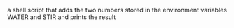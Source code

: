 a shell script that adds the two numbers stored in the environment variables WATER and STIR and prints the result
